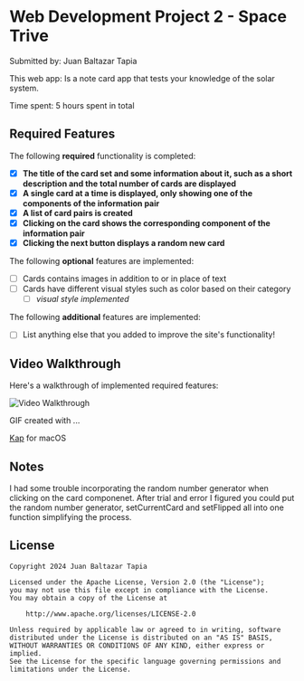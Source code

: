 # Web Development Project 2 - Space Trive

Submitted by: Juan Baltazar Tapia

This web app: Is a note card app that tests your knowledge of the solar system.

Time spent: 5 hours spent in total

## Required Features

The following **required** functionality is completed:

- [X] **The title of the card set and some information about it, such as a short description and the total number of cards are displayed**
- [X] **A single card at a time is displayed, only showing one of the components of the information pair**
- [X] **A list of card pairs is created**
- [X] **Clicking on the card shows the corresponding component of the information pair**
- [X] **Clicking the next button displays a random new card**

The following **optional** features are implemented:

- [ ] Cards contains images in addition to or in place of text
- [ ] Cards have different visual styles such as color based on their category
  - [ ] *visual style implemented*

The following **additional** features are implemented:

* [ ] List anything else that you added to improve the site's functionality!

## Video Walkthrough

Here's a walkthrough of implemented required features:

<img src='https://media.giphy.com/media/v1.Y2lkPTc5MGI3NjExN2ZyY2l2Yjg3dnc5ajY1dzN2YzY2YmVxZjkwZ3ZjN2tmNWYxZDMwaSZlcD12MV9pbnRlcm5hbF9naWZfYnlfaWQmY3Q9Zw/n1mtJtWIhz2i88yqkB/giphy.gif' title='Video Walkthrough' width='' alt='Video Walkthrough' />

GIF created with ...  

[Kap](https://getkap.co/) for macOS


## Notes

I had some trouble incorporating the random number generator when clicking on the card componenet. After trial and error I figured you could put the random number generator, setCurrentCard and setFlipped all into one function simplifying the process.

## License

    Copyright 2024 Juan Baltazar Tapia

    Licensed under the Apache License, Version 2.0 (the "License");
    you may not use this file except in compliance with the License.
    You may obtain a copy of the License at

        http://www.apache.org/licenses/LICENSE-2.0

    Unless required by applicable law or agreed to in writing, software
    distributed under the License is distributed on an "AS IS" BASIS,
    WITHOUT WARRANTIES OR CONDITIONS OF ANY KIND, either express or implied.
    See the License for the specific language governing permissions and
    limitations under the License.
